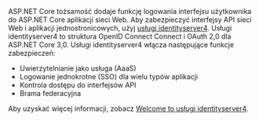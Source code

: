 ASP.NET Core tożsamość dodaje funkcję logowania interfejsu użytkownika do ASP.NET Core aplikacji sieci Web. Aby zabezpieczyć interfejsy API sieci Web i aplikacji jednostronicowych, użyj [usługi identityserver4](https://identityserver.io). Usługi identityserver4 to struktura OpenID Connect Connect i OAuth 2,0 dla ASP.NET Core 3,0. Usługi identityserver4 włącza następujące funkcje zabezpieczeń:

* Uwierzytelnianie jako usługa (AaaS)
* Logowanie jednokrotne (SSO) dla wielu typów aplikacji
* Kontrola dostępu do interfejsów API
* Brama federacyjna

Aby uzyskać więcej informacji, zobacz [Welcome to usługi identityserver4](http://docs.identityserver.io/en/latest/index.html).